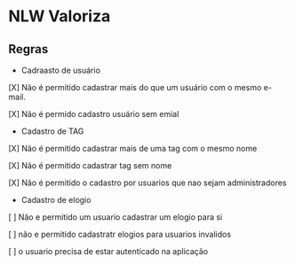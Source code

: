 # NLW Valoriza

## Regras
- Cadraasto de usuário

 [X] Não é permitido cadastrar mais do que um usuário com o mesmo e-mail.

 [X] Não é permido cadastro usuário sem emial 


- Cadastro de TAG

 [X] Não é permitido cadastrar mais de uma tag com o mesmo nome

 [X] Não é permitido cadastrar tag sem nome

 [X] Não é permitido o cadastro por usuarios que nao sejam administradores 

- Cadastro de elogio 

 [ ] Não e permitido um usuario cadastrar um elogio para si 

 [ ] não e permitido cadastratr elogios para usuarios invalidos

 [ ] o usuario precisa de estar autenticado na aplicação  